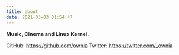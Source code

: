 ```yaml
---
title: about
date: 2021-03-03 01:54:47
---
```


**Music, Cinema and Linux Kernel.**

GitHub: https://github.com/ownia
Twitter: https://twitter.com/_ownia

